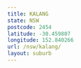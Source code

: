 ```yaml
---
title: KALANG
state: NSW
postcode: 2454
latitude: -30.459807
longitude: 152.840266
url: /nsw/kalang/
layout: suburb
---
```

